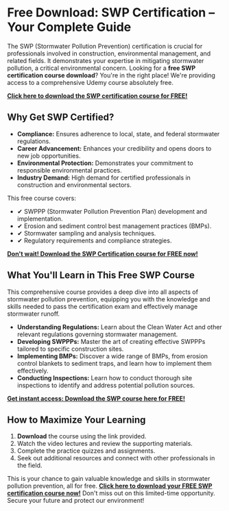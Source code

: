 # Free Download: SWP Certification – Your Complete Guide

The SWP (Stormwater Pollution Prevention) certification is crucial for professionals involved in construction, environmental management, and related fields. It demonstrates your expertise in mitigating stormwater pollution, a critical environmental concern. Looking for a **free SWP certification course download**? You're in the right place! We're providing access to a comprehensive Udemy course absolutely free.

[**Click here to download the SWP certification course for FREE!**](https://udemywork.com/swp-certification)

## Why Get SWP Certified?

*   **Compliance:** Ensures adherence to local, state, and federal stormwater regulations.
*   **Career Advancement:** Enhances your credibility and opens doors to new job opportunities.
*   **Environmental Protection:** Demonstrates your commitment to responsible environmental practices.
*   **Industry Demand:** High demand for certified professionals in construction and environmental sectors.

This free course covers:

*   ✔ SWPPP (Stormwater Pollution Prevention Plan) development and implementation.
*   ✔ Erosion and sediment control best management practices (BMPs).
*   ✔ Stormwater sampling and analysis techniques.
*   ✔ Regulatory requirements and compliance strategies.

[**Don't wait! Download the SWP Certification course for FREE now!**](https://udemywork.com/swp-certification)

## What You'll Learn in This Free SWP Course

This comprehensive course provides a deep dive into all aspects of stormwater pollution prevention, equipping you with the knowledge and skills needed to pass the certification exam and effectively manage stormwater runoff.

*   **Understanding Regulations:** Learn about the Clean Water Act and other relevant regulations governing stormwater management.
*   **Developing SWPPPs:** Master the art of creating effective SWPPPs tailored to specific construction sites.
*   **Implementing BMPs:** Discover a wide range of BMPs, from erosion control blankets to sediment traps, and learn how to implement them effectively.
*   **Conducting Inspections:** Learn how to conduct thorough site inspections to identify and address potential pollution sources.

[**Get instant access: Download the SWP course here for FREE!**](https://udemywork.com/swp-certification)

## How to Maximize Your Learning

1.  **Download** the course using the link provided.
2.  Watch the video lectures and review the supporting materials.
3.  Complete the practice quizzes and assignments.
4.  Seek out additional resources and connect with other professionals in the field.

This is your chance to gain valuable knowledge and skills in stormwater pollution prevention, all for free. **[Click here to download your FREE SWP certification course now!](https://udemywork.com/swp-certification)** Don't miss out on this limited-time opportunity. Secure your future and protect our environment!
